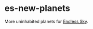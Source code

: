 # es-new-planets

More uninhabited planets for [Endless Sky](https://github.com/endless-sky/endless-sky).
